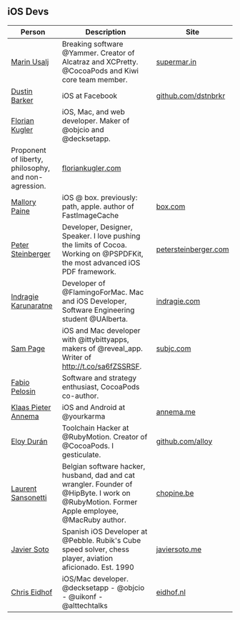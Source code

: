 ## iOS Devs

| Person | Description | Site | 
|--------|-------------|------|
|[Marin Usalj](http://twitter.com/_supermarin)|Breaking software @Yammer. Creator of Alcatraz and XCPretty. @CocoaPods and Kiwi core team member.|[supermar.in](https://twitter.com/orta/ios-devs)|
|[Dustin Barker](http://twitter.com/dstnbrkr)|iOS at Facebook|[github.com/dstnbrkr](https://twitter.com/orta/ios-devs)|
|[Florian Kugler](http://twitter.com/floriankugler)|iOS, Mac, and web developer.  Maker of @objcio and @decksetapp. Proponent of liberty, philosophy, and non-agression.|[floriankugler.com](https://twitter.com/orta/ios-devs)|
|[Mallory Paine](http://twitter.com/mallorypaine)|iOS @ box. previously: path, apple.  author of FastImageCache|[box.com](https://twitter.com/orta/ios-devs)|
|[Peter Steinberger](http://twitter.com/steipete)|Developer, Designer, Speaker. I love pushing the limits of Cocoa. Working on @PSPDFKit, the most advanced iOS PDF framework.|[petersteinberger.com](https://twitter.com/orta/ios-devs)|
|[Indragie Karunaratne](http://twitter.com/indragie)|Developer of @FlamingoForMac.   Mac and iOS Developer, Software Engineering student @UAlberta.|[indragie.com](https://twitter.com/orta/ios-devs)|
|[Sam Page](http://twitter.com/sampage)|iOS and Mac developer with @ittybittyapps, makers of @reveal_app. Writer of http://t.co/sa6fZSSRSF.|[subjc.com](https://twitter.com/orta/ios-devs)|
|[Fabio Pelosin](http://twitter.com/fabiopelosin)|Software and strategy enthusiast, CocoaPods co-author.||
|[Klaas Pieter Annema](http://twitter.com/klaaspieter)|iOS and Android at @yourkarma|[annema.me](https://twitter.com/orta/ios-devs)|
|[Eloy Durán](http://twitter.com/alloy)|Toolchain Hacker at @RubyMotion. Creator of @CocoaPods. I gesticulate.|[github.com/alloy](https://twitter.com/orta/ios-devs)|
|[Laurent Sansonetti](http://twitter.com/lrz)|Belgian software hacker, husband, dad and cat wrangler. Founder of @HipByte. I work on @RubyMotion. Former Apple employee, @MacRuby author.|[chopine.be](https://twitter.com/orta/ios-devs)|
|[Javier Soto](http://twitter.com/Javi)|Spanish iOS Developer at @Pebble. Rubik's Cube speed solver, chess player, aviation aficionado. Est. 1990|[javiersoto.me](https://twitter.com/orta/ios-devs)|
|[Chris Eidhof](http://twitter.com/chriseidhof)|iOS/Mac developer. @decksetapp - @objcio - @uikonf - @alttechtalks|[eidhof.nl](https://twitter.com/orta/ios-devs)|
